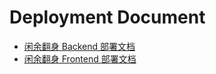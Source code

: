# Deployment Document

- [闲余翻身 Backend 部署文档](https://github.com/sysu-team1/BackEnd/blob/master/README.md)
- [闲余翻身 Frontend 部署文档]()